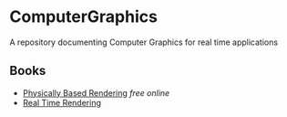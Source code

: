 # ComputerGraphics
A repository documenting Computer Graphics for real time applications

## Books
- [Physically Based Rendering](http://www.pbr-book.org/) *free online*
- [Real Time Rendering](http://www.realtimerendering.com/)
